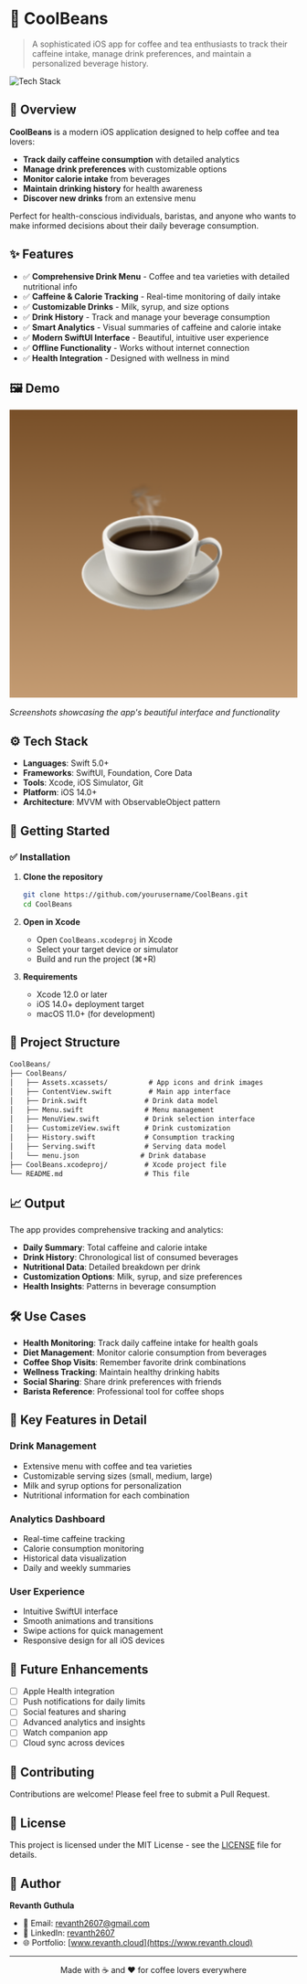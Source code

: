 # 🚀 CoolBeans
> A sophisticated iOS app for coffee and tea enthusiasts to track their caffeine intake, manage drink preferences, and maintain a personalized beverage history.

![Tech Stack](https://img.shields.io/badge/Tech-Swift|SwiftUI|iOS-blue)

## 📌 Overview
**CoolBeans** is a modern iOS application designed to help coffee and tea lovers:
- **Track daily caffeine consumption** with detailed analytics
- **Manage drink preferences** with customizable options
- **Monitor calorie intake** from beverages
- **Maintain drinking history** for health awareness
- **Discover new drinks** from an extensive menu

Perfect for health-conscious individuals, baristas, and anyone who wants to make informed decisions about their daily beverage consumption.

## ✨ Features
- ✅ **Comprehensive Drink Menu** - Coffee and tea varieties with detailed nutritional info
- ✅ **Caffeine & Calorie Tracking** - Real-time monitoring of daily intake
- ✅ **Customizable Drinks** - Milk, syrup, and size options
- ✅ **Drink History** - Track and manage your beverage consumption
- ✅ **Smart Analytics** - Visual summaries of caffeine and calorie intake
- ✅ **Modern SwiftUI Interface** - Beautiful, intuitive user experience
- ✅ **Offline Functionality** - Works without internet connection
- ✅ **Health Integration** - Designed with wellness in mind

## 🖼️ Demo

![CoolBeans App Screenshots](CoolBeans/Assets.xcassets/AppIcon.appiconset/appstore1024.png)

*Screenshots showcasing the app's beautiful interface and functionality*

## ⚙️ Tech Stack
- **Languages**: Swift 5.0+
- **Frameworks**: SwiftUI, Foundation, Core Data
- **Tools**: Xcode, iOS Simulator, Git
- **Platform**: iOS 14.0+
- **Architecture**: MVVM with ObservableObject pattern

## 🚀 Getting Started

### ✅ Installation

1. **Clone the repository**
   ```bash
   git clone https://github.com/yourusername/CoolBeans.git
   cd CoolBeans
   ```

2. **Open in Xcode**
   - Open `CoolBeans.xcodeproj` in Xcode
   - Select your target device or simulator
   - Build and run the project (⌘+R)

3. **Requirements**
   - Xcode 12.0 or later
   - iOS 14.0+ deployment target
   - macOS 11.0+ (for development)

## 📂 Project Structure

```
CoolBeans/
├── CoolBeans/
│   ├── Assets.xcassets/          # App icons and drink images
│   ├── ContentView.swift         # Main app interface
│   ├── Drink.swift              # Drink data model
│   ├── Menu.swift               # Menu management
│   ├── MenuView.swift           # Drink selection interface
│   ├── CustomizeView.swift      # Drink customization
│   ├── History.swift            # Consumption tracking
│   ├── Serving.swift            # Serving data model
│   └── menu.json               # Drink database
├── CoolBeans.xcodeproj/         # Xcode project file
└── README.md                    # This file
```

## 📈 Output

The app provides comprehensive tracking and analytics:

- **Daily Summary**: Total caffeine and calorie intake
- **Drink History**: Chronological list of consumed beverages
- **Nutritional Data**: Detailed breakdown per drink
- **Customization Options**: Milk, syrup, and size preferences
- **Health Insights**: Patterns in beverage consumption

## 🛠️ Use Cases

- **Health Monitoring**: Track daily caffeine intake for health goals
- **Diet Management**: Monitor calorie consumption from beverages
- **Coffee Shop Visits**: Remember favorite drink combinations
- **Wellness Tracking**: Maintain healthy drinking habits
- **Social Sharing**: Share drink preferences with friends
- **Barista Reference**: Professional tool for coffee shops

## 🎯 Key Features in Detail

### Drink Management
- Extensive menu with coffee and tea varieties
- Customizable serving sizes (small, medium, large)
- Milk and syrup options for personalization
- Nutritional information for each combination

### Analytics Dashboard
- Real-time caffeine tracking
- Calorie consumption monitoring
- Historical data visualization
- Daily and weekly summaries

### User Experience
- Intuitive SwiftUI interface
- Smooth animations and transitions
- Swipe actions for quick management
- Responsive design for all iOS devices

## 🚀 Future Enhancements

- [ ] Apple Health integration
- [ ] Push notifications for daily limits
- [ ] Social features and sharing
- [ ] Advanced analytics and insights
- [ ] Watch companion app
- [ ] Cloud sync across devices

## 🤝 Contributing

Contributions are welcome! Please feel free to submit a Pull Request.

## 📄 License

This project is licensed under the MIT License - see the [LICENSE](LICENSE) file for details.

## 🙌 Author

**Revanth Guthula**
- 📧 Email: [revanth2607@gmail.com](mailto:revanth2607@gmail.com)
- 🔗 LinkedIn: [revanth2607](https://linkedin.com/in/revanth2607)
- 🌐 Portfolio: [www.revanth.cloud](https://www.revanth.cloud)

---

<div align="center">
Made with ☕️ and ❤️ for coffee lovers everywhere
</div>
